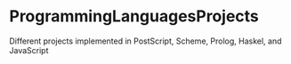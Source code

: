 # ProgrammingLanguagesProjects
Different projects implemented in PostScript, Scheme, Prolog, Haskel, and JavaScript
